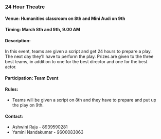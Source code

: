 ### 24 Hour Theatre

#### Venue: Humanities classroom on 8th and Mini Audi on 9th

#### Timing: March 8th and 9th, 9.00 AM

#### <!-- <i class="fas fa-info"></i> --> Description: 
In this event, teams are given a script and get 24 hours to prepare a play. The next day they’ll have to perform the play. Prizes are given to the three best teams, in addition to one for the best director and one for the best actor.

#### Participation: Team Event

#### Rules:
  * Teams will be given a script on 8th and they have to prepare and put up the play on 9th.

#### <!-- <i class="fas fa-phone"></i> --> Contact:
  * Ashwini Raja - 8939590281
  * Yamini Nandakumar - 9600083063



